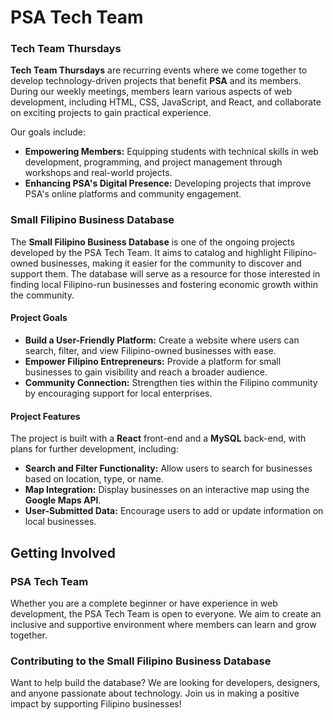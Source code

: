 

<!--

**Here are some ideas to get you started:**

🙋‍♀️ A short introduction - what is your organization all about?
🌈 Contribution guidelines - how can the community get involved?
👩‍💻 Useful resources - where can the community find your docs? Is there anything else the community should know?
🍿 Fun facts - what does your team eat for breakfast?
🧙 Remember, you can do mighty things with the power of [Markdown](https://docs.github.com/github/writing-on-github/getting-started-with-writing-and-formatting-on-github/basic-writing-and-formatting-syntax)
-->

# PSA Tech Team

### Tech Team Thursdays
**Tech Team Thursdays** are recurring events where we come together to develop technology-driven projects that benefit **PSA** and its members. During our weekly meetings, members learn various aspects of web development, including HTML, CSS, JavaScript, and React, and collaborate on exciting projects to gain practical experience. 

Our goals include:
- **Empowering Members:** Equipping students with technical skills in web development, programming, and project management through workshops and real-world projects.
- **Enhancing PSA's Digital Presence:** Developing projects that improve PSA's online platforms and community engagement.


### Small Filipino Business Database
The **Small Filipino Business Database** is one of the ongoing projects developed by the PSA Tech Team. It aims to catalog and highlight Filipino-owned businesses, making it easier for the community to discover and support them. The database will serve as a resource for those interested in finding local Filipino-run businesses and fostering economic growth within the community.

#### Project Goals
- **Build a User-Friendly Platform:** Create a website where users can search, filter, and view Filipino-owned businesses with ease.
- **Empower Filipino Entrepreneurs:** Provide a platform for small businesses to gain visibility and reach a broader audience.
- **Community Connection:** Strengthen ties within the Filipino community by encouraging support for local enterprises.

#### Project Features
The project is built with a **React** front-end and a **MySQL** back-end, with plans for further development, including:
- **Search and Filter Functionality:** Allow users to search for businesses based on location, type, or name.
- **Map Integration:** Display businesses on an interactive map using the **Google Maps API**.
- **User-Submitted Data:** Encourage users to add or update information on local businesses.

## Getting Involved

### PSA Tech Team
Whether you are a complete beginner or have experience in web development, the PSA Tech Team is open to everyone. We aim to create an inclusive and supportive environment where members can learn and grow together.

### Contributing to the Small Filipino Business Database
Want to help build the database? We are looking for developers, designers, and anyone passionate about technology. Join us in making a positive impact by supporting Filipino businesses!
